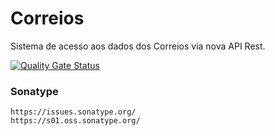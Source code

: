# Correios
Sistema de acesso aos dados dos Correios via nova API Rest.

[![Quality Gate Status](https://sonarcloud.io/api/project_badges/measure?project=t3wv_correios&metric=alert_status)](https://sonarcloud.io/summary/new_code?id=t3wv_correios)

### Sonatype
```
https://issues.sonatype.org/
https://s01.oss.sonatype.org/
```